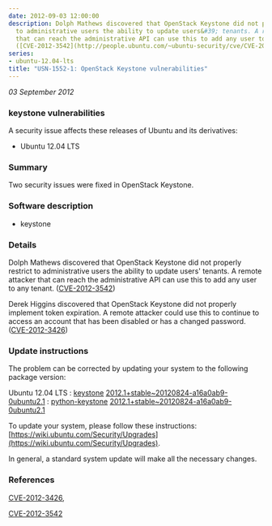 ```yaml
---
date: 2012-09-03 12:00:00
description: Dolph Mathews discovered that OpenStack Keystone did not properly restrict
  to administrative users the ability to update users&#39; tenants. A remote attacker
  that can reach the administrative API can use this to add any user to any tenant.
  ([CVE-2012-3542](http://people.ubuntu.com/~ubuntu-security/cve/CVE-2012-3542))
series:
- ubuntu-12.04-lts
title: "USN-1552-1: OpenStack Keystone vulnerabilities"
---
```


*03 September 2012*

### keystone vulnerabilities

A security issue affects these releases of Ubuntu and its derivatives:

* Ubuntu 12.04 LTS

### Summary

Two security issues were fixed in OpenStack Keystone. 

### Software description

* keystone 

### Details

Dolph Mathews discovered that OpenStack Keystone did not properly restrict to administrative users the ability to update users&#39; tenants. A remote attacker that can reach the administrative API can use this to add any user to any tenant. ([CVE-2012-3542](http://people.ubuntu.com/~ubuntu-security/cve/CVE-2012-3542))

Derek Higgins discovered that OpenStack Keystone did not properly implement token expiration. A remote attacker could use this to continue to access an account that has been disabled or has a changed password. ([CVE-2012-3426](http://people.ubuntu.com/~ubuntu-security/cve/CVE-2012-3426)) 

### Update instructions

The problem can be corrected by updating your system to the following package version:

Ubuntu 12.04 LTS
 : [keystone](https://launchpad.net/ubuntu/+source/keystone) <span> [2012.1+stable~20120824-a16a0ab9-0ubuntu2.1](https://launchpad.net/ubuntu/+source/keystone/2012.1+stable~20120824-a16a0ab9-0ubuntu2.1) </span> 
 : [python-keystone](https://launchpad.net/ubuntu/+source/keystone) <span> [2012.1+stable~20120824-a16a0ab9-0ubuntu2.1](https://launchpad.net/ubuntu/+source/keystone/2012.1+stable~20120824-a16a0ab9-0ubuntu2.1) </span> 

To update your system, please follow these instructions: [https://wiki.ubuntu.com/Security/Upgrades](https://wiki.ubuntu.com/Security/Upgrades).

In general, a standard system update will make all the necessary changes. 

### References

 
 [CVE-2012-3426](http://people.ubuntu.com/~ubuntu-security/cve/CVE-2012-3426), 

 [CVE-2012-3542](http://people.ubuntu.com/~ubuntu-security/cve/CVE-2012-3542)